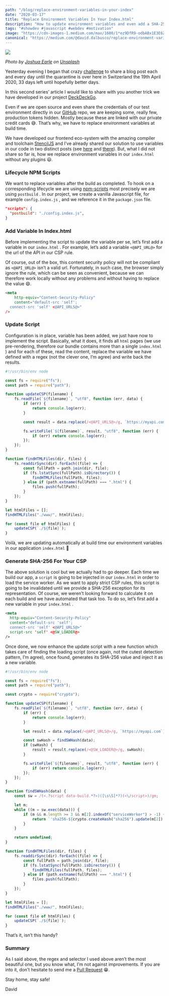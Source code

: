 ```yaml
---
path: "/blog/replace-environment-variables-in-your-index"
date: "2020-03-17"
title: "Replace Environment Variables In Your Index.html"
description: "How to update environment variables and even add a SHA-256 in your application index.html without any plugins #OneTrickADay-33"
tags: "#showdev #javascript #webdev #motivation"
image: "https://cdn-images-1.medium.com/max/1600/1*ez9DfR9-odbABx1E3E6Zcg.png"
canonical: "https://medium.com/@david.dalbusco/replace-environment-variables-in-your-index-html-95ed2687575e"
---
```


![](https://cdn-images-1.medium.com/max/1600/1*ez9DfR9-odbABx1E3E6Zcg.png)

_Photo by [Joshua Earle](https://unsplash.com/@joshuaearle?utm_source=unsplash&utm_medium=referral&utm_content=creditCopyText) on [Unsplash](https://unsplash.com/s/photos/free?utm_source=unsplash&utm_medium=referral&utm_content=creditCopyText)_

Yesterday evening I began that crazy [challenge](https://daviddalbusco.com/blog/how-to-call-the-service-worker-from-the-web-app-context) to share a blog post each and every day until the quarantine is over here in Switzerland the 19th April 2020, 33 days left until hopefully better days.

In this second series’ article I would like to share with you another trick we have developed in our project [DeckDeckGo](https://deckdeckgo.com).

Even if we are open source and even share the credentials of our test environment directly in our [GitHub](https://github.com/deckgo/deckdeckgo) repo, we are keeping some, really few, production tokens hidden. Mostly because these are linked with our private credit cards 😅. That’s why, we have to replace environment variables at build time.

We have developed our frontend eco-system with the amazing compiler and toolchain [StencilJS](https://stenciljs.com) and I’ve already shared our solution to use variables in our code in two distinct posts (see [here](https://daviddalbusco.com/blog/environment-variables-with-stenciljs) and [there](https://daviddalbusco.com/blog/hide-environment-variables-in-your-stenciljs-project)). But, what I did not share so far is, how we replace environment variables in our `index.html` without any plugins 😃.

### Lifecycle NPM Scripts

We want to replace variables after the build as completed. To hook on a corresponding lifecycle we are using [npm-scripts](https://docs.npmjs.com/misc/scripts) most precisely we are using `postbuild` . In our project, we create a vanilla Javascript file, for example `config.index.js` , and we reference it in the `package.json` file.

```json
"scripts": {
  "postbuild": "./config.index.js",
}
```

### Add Variable In Index.html

Before implementing the script to update the variable per se, let’s first add a variable in our `index.html` . For example, let’s add a variable `<@API_URL@>` for the url of the API in our CSP rule.

Of course, out of the box, this content security policy will not be compliant as `<@API_URL@>` isn’t a valid url. Fortunately, in such case, the browser simply ignore the rule, which can be seen as convenient, because we can therefore work locally without any problems and without having to replace the value 😄.

```html
<meta
	http-equiv="Content-Security-Policy"
	content="default-src 'self';
  connect-src 'self' <@API_URLS@>"
/>
```

### Update Script

Configuration is in place, variable has been added, we just have now to implement the script. Basically, what it does, it finds all `html` pages (we use pre-rendering, therefore our bundle contains more than a single `index.html` ) and for each of these, read the content, replace the variable we have defined with a regex (not the clever one, I’m agree) and write back the results.

```javascript
#!/usr/bin/env node

const fs = require("fs");
const path = require("path");

function updateCSP(filename) {
	fs.readFile(`${filename}`, "utf8", function (err, data) {
		if (err) {
			return console.log(err);
		}

		const result = data.replace(/<@API_URLS@>/g, `https://myapi.com`);

		fs.writeFile(`${filename}`, result, "utf8", function (err) {
			if (err) return console.log(err);
		});
	});
}

function findHTMLFiles(dir, files) {
	fs.readdirSync(dir).forEach((file) => {
		const fullPath = path.join(dir, file);
		if (fs.lstatSync(fullPath).isDirectory()) {
			findHTMLFiles(fullPath, files);
		} else if (path.extname(fullPath) === ".html") {
			files.push(fullPath);
		}
	});
}

let htmlFiles = [];
findHTMLFiles("./www/", htmlFiles);

for (const file of htmlFiles) {
	updateCSP(`./${file}`);
}
```

Voilà, we are updating automatically at build time our environment variables in our application `index.html` 🎉

### Generate SHA-256 For Your CSP

The above solution is cool but we actually had to go deeper. Each time we build our app, a `script` is going to be injected in our `index.html` in order to load the service worker. As we want to apply strict CSP rules, this script is going to be invalidated until we provide a SHA-256 exception for its representation. Of course, we weren’t looking forward to calculate it on each build and we have automated that task too. To do so, let’s first add a new variable in your `index.html` .

```html
<meta
  http-equiv="Content-Security-Policy"
  content="default-src 'self';
  connect-src 'self' <@API_URLS@>"
  script-src 'self' <@SW_LOADER@>
/>
```

Once done, we now enhance the update script with a new function which takes care of finding the loading script (once again, not the cutest detection pattern, I’m agree), once found, generates its SHA-256 value and inject it as a new variable.

```javascript
#!/usr/bin/env node

const fs = require("fs");
const path = require("path");

const crypto = require("crypto");

function updateCSP(filename) {
	fs.readFile(`${filename}`, "utf8", function (err, data) {
		if (err) {
			return console.log(err);
		}

		let result = data.replace(/<@API_URLS@>/g, `https://myapi.com`);

		const swHash = findSWHash(data);
		if (swHash) {
			result = result.replace(/<@SW_LOADER@>/g, swHash);
		}

		fs.writeFile(`${filename}`, result, "utf8", function (err) {
			if (err) return console.log(err);
		});
	});
}

function findSWHash(data) {
	const sw = /(<.?script data-build.*?>)([\s\S]*?)(<\/script>)/gm;

	let m;
	while ((m = sw.exec(data))) {
		if (m && m.length >= 3 && m[2].indexOf("serviceWorker") > -1) {
			return `'sha256-${crypto.createHash("sha256").update(m[2]).digest("base64")}'`;
		}
	}

	return undefined;
}

function findHTMLFiles(dir, files) {
	fs.readdirSync(dir).forEach((file) => {
		const fullPath = path.join(dir, file);
		if (fs.lstatSync(fullPath).isDirectory()) {
			findHTMLFiles(fullPath, files);
		} else if (path.extname(fullPath) === ".html") {
			files.push(fullPath);
		}
	});
}

let htmlFiles = [];
findHTMLFiles("./www/", htmlFiles);

for (const file of htmlFiles) {
	updateCSP(`./${file}`);
}
```

That’s it, isn’t this handy?

### Summary

As I said above, the regex and selector I used above aren’t the most beautiful one, but you know what, I’m not against improvements. If you are into it, don’t hesitate to send me a [Pull Request](https://github.com/deckgo/deckdeckgo) 😁.

Stay home, stay safe!

David

